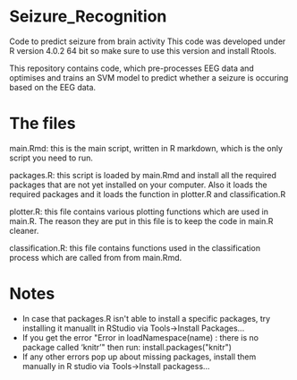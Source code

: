 # Seizure_Recognition
 Code to predict seizure from brain activity
 This code was developed under R version 4.0.2 64 bit so make sure to use this version and install Rtools.
 
 This repository contains code, which pre-processes EEG data and optimises and trains an SVM model to predict whether a seizure is occuring based on the EEG data.
 
 # The files
 main.Rmd: this is the main script, written in R markdown, which is the only script you need to run.
 
 packages.R: this script is loaded by main.Rmd and install all the required packages that are not yet installed on your computer. Also it loads the required packages and it loads the function in plotter.R and classification.R
 
 plotter.R: this file contains various plotting functions which are used in main.R. The reason they are put in this file is to keep the code in main.R cleaner.
 
 classification.R: this file contains functions used in the classification process which are called from from main.Rmd.
 
 # Notes
 
 - In case that packages.R isn't able to install a specific packages, try installing it manuallt in RStudio via Tools->Install Packages...
 - If you get the error "Error in loadNamespace(name) : there is no package called ‘knitr’" then run: install.packages("knitr")
 - If any other errors pop up about missing packages, install them manually in R studio via Tools->Install packagess...
